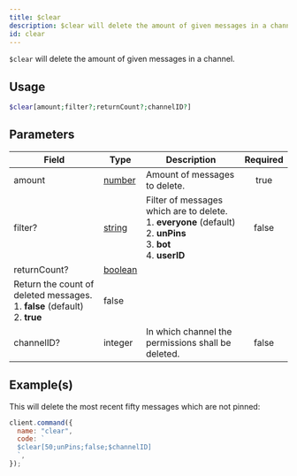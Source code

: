 ```yaml
---
title: $clear
description: $clear will delete the amount of given messages in a channel.
id: clear
---
```


`$clear` will delete the amount of given messages in a channel.

## Usage

```php
$clear[amount;filter?;returnCount?;channelID?]
```

## Parameters

| Field                                        | Type                                                                                                | Description                                                                                                                          | Required |
| -------------------------------------------- | --------------------------------------------------------------------------------------------------- | ------------------------------------------------------------------------------------------------------------------------------------ | :------: |
| amount                                       | [number](https://developer.mozilla.org/en-US/docs/Web/JavaScript/Reference/Global_Objects/Number)   | Amount of messages to delete.                                                                                                        |   true   |
| filter?                                      | [string](https://developer.mozilla.org/en-US/docs/Web/JavaScript/Reference/Global_Objects/String)   | Filter of messages which are to delete. <br /> 1. **everyone** (default) <br /> 2. **unPins** <br /> 3. **bot** <br /> 4. **userID** |  false   |
| returnCount?                                 | [boolean](https://developer.mozilla.org/en-US/docs/Web/JavaScript/Reference/Global_Objects/Boolean) |
 Return the count of deleted messages. <br /> 1. **false** (default) <br /> 2. **true**              | false                                                                                                                                |
| channelID?                                   | integer                                                                                             | In which channel the permissions shall be deleted.                                                                                   |  false   |

## Example(s)

This will delete the most recent fifty messages which are not pinned:

```javascript
client.command({
  name: "clear",
  code: `
  $clear[50;unPins;false;$channelID]
  `,
});
```
